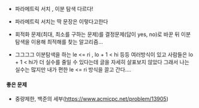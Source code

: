 - 파라메트릭 서치 , 이분 탐색 다르다!

- 파라메트릭 서치는 딱 문장은 이렇다고한다 

- 회적화 문제(최대, 최소를 구하는 문제)를 결정문제(답이 yes, no)로 바꾼 뒤 이분 탐색을  이용해 최적해를 찾는 알고리즘... 

- 그그그그 이분탐색을 하는 le <= ri , lo + 1 < hi 등등 여러방식이 있고 사람들은 lo + 1 < hi가 더  실수를 줄일 수 있다는데 글을 자세히 살표보지 않았다 그래서 나는 실수는 많지만 내가 편한  le <= ri 방식을 끌고 간다.... 


#### 좋은 문제

-  중량제한, 백준의 세부(https://www.acmicpc.net/problem/13905)